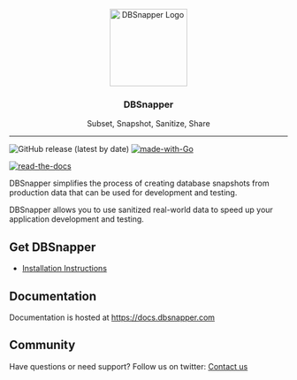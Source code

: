 <p align="center">
  <img alt="DBSnapper Logo" src="https://docs.dbsnapper.com/static/logo.png?v=3&s=200" height="140" />
  <h3 align="center">DBSnapper</h3>
  <p align="center">Subset, Snapshot, Sanitize, Share</p>
</p>

---

![GitHub release (latest by date)](https://img.shields.io/github/v/release/dbsnapper/dbsnapper)
[![made-with-Go](https://img.shields.io/badge/Made%20with-Go-blue)](https://go.dev/)

[![read-the-docs](https://img.shields.io/badge/Read%20the-Documentation-informational)](https://docs.dbsnapper.com)

DBSnapper simplifies the process of creating database snapshots from production data that can be used for development and testing.

DBSnapper allows you to use sanitized real-world data to speed up your application development and testing.

## Get DBSnapper

- [Installation Instructions](https://docs.dbsnapper.com/installation/)

## Documentation

Documentation is hosted at https://docs.dbsnapper.com

## Community

Have questions or need support? Follow us on twitter: [Contact us](https://dbsnapper.com/contact)

